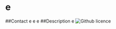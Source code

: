 # e
  ##Contact
e
 e
 e
 ##Description
 e
  ![Github licence](http://img.shields.io/badge/license-MIT-blue.svg)



